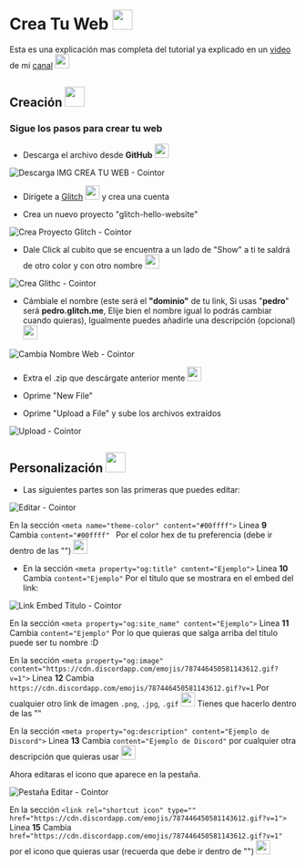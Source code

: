 # Crea Tu Web <img src="https://cdn.discordapp.com/emojis/875135451281887324.png?v=1" width="35px">

Esta es una explicación mas completa del tutorial ya explicado en un [video](https://cointor.cf) de mi [canal](https://www.youtube.com/channel/UC533ULEaGNCG01Ojv2Dtavw) <img src="https://cdn.discordapp.com/emojis/872769021274128386.png?v=1" width="25px">

## Creación <img src="https://cdn.discordapp.com/emojis/808381295976644708.gif?v=1" width="35px">

### Sigue los pasos para **crear tu web**


* Descarga el archivo desde **GitHub** <img src="https://cdn.discordapp.com/emojis/872049162672300032.png?v=1" width="25px">

![Descarga IMG CREA TU WEB - Cointor](https://media.discordapp.net/attachments/870482014971768833/875468249477832754/unknown.png)

* Dirígete a [Glitch](https://glitch.com/) <img src="https://cdn.discordapp.com/emojis/860829854530535424.gif?v=1" width="25px"> y crea una cuenta 

* Crea un nuevo proyecto "glitch-hello-website"

![Crea Proyecto Glitch - Cointor](https://media.discordapp.net/attachments/870482016116830208/875471804016263178/unknown.png)

* Dale Click al cubito que se encuentra a un lado de "Show" a ti te saldrá de otro color y con otro nombre <img src="https://cdn.discordapp.com/emojis/862881395683622942.gif?v=1" width="25px">

![Crea Glithc - Cointor](https://media.discordapp.net/attachments/870482016116830208/875473365748551741/unknown.png)

* Cámbiale el nombre (este será el **"dominio"** de tu link, Si usas "**pedro**" será **pedro.glitch.me**, Elije bien el nombre igual lo podrás cambiar cuando quieras), Igualmente puedes añadirle una descripción (opcional) <img src="https://cdn.discordapp.com/emojis/852644384368492574.gif?v=1" width="25px">

![Cambia Nombre Web - Cointor](https://media.discordapp.net/attachments/870482016116830208/875475013132775455/unknown.png)

* Extra el .zip que descárgate anterior mente <img src="https://cdn.discordapp.com/emojis/842445661563781120.gif?v=1" width="25px">

* Oprime "New File"

* Oprime "Upload a File"  y sube los archivos extraídos 

![Upload - Cointor](https://media.discordapp.net/attachments/870482016116830208/875480115583266866/unknown.png)

## Personalización <img src="https://cdn.discordapp.com/emojis/875136008465825812.png?v=1" width="35px">

* Las siguientes partes son las primeras que puedes editar: 

![Editar - Cointor](https://media.discordapp.net/attachments/870482016116830208/875504485936558090/unknown.png)

En la sección ``` <meta name="theme-color" content="#00ffff"> ``` Linea **9** Cambia ```content="#00ffff" ```  Por el color hex de tu preferencia (debe ir dentro de las "") <img src="https://cdn.discordapp.com/emojis/825997818938392596.gif?v=1" width="25px">

* En la sección ```<meta property="og:title" content="Ejemplo">``` Linea **10** Cambia ```content="Ejemplo"``` Por el titulo que se mostrara en el embed del link: 

![Link Embed Titulo - Cointor](https://media.discordapp.net/attachments/870482016116830208/875507856764436490/unknown.png) 

En la sección ```<meta property="og:site_name" content="Ejemplo">``` Linea **11** Cambia ```content="Ejemplo"``` Por lo que quieras que salga arriba del titulo puede ser tu nombre :D 

En la sección ```<meta property="og:image" content="https://cdn.discordapp.com/emojis/787446450581143612.gif?v=1">``` Linea **12** Cambia ```https://cdn.discordapp.com/emojis/787446450581143612.gif?v=1``` Por cualquier otro link de imagen `.png`, `.jpg`, `.gif` <img src="https://cdn.discordapp.com/emojis/830995884475940917.png?v=1" width="25px"> Tienes que hacerlo dentro de las ""

En la sección ```<meta property="og:description" content="Ejemplo de Discord">``` Linea **13** Cambia ```content="Ejemplo de Discord"``` por cualquier otra descripción que quieras usar <img src="https://cdn.discordapp.com/emojis/771789215637438485.gif?v=1" width="25px"> 

Ahora editaras el icono que aparece en la pestaña.

![Pestaña Editar - Cointor](https://media.discordapp.net/attachments/870482014971768833/875515668911505408/unknown.png) 

En la sección ```<link rel="shortcut icon" type="" href="https://cdn.discordapp.com/emojis/787446450581143612.gif?v=1">``` Linea **15** Cambia ```href="https://cdn.discordapp.com/emojis/787446450581143612.gif?v=1"``` por el icono que quieras usar 
(recuerda que debe ir dentro de "") <img src="https://cdn.discordapp.com/emojis/839259168514768946.png?v=1" width="25px">
